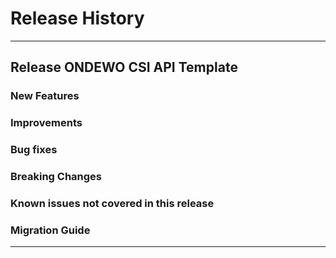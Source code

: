 # Release History
*****************

## Release ONDEWO CSI API Template

### New Features

### Improvements

### Bug fixes

### Breaking Changes

### Known issues not covered in this release

### Migration Guide

*****************
